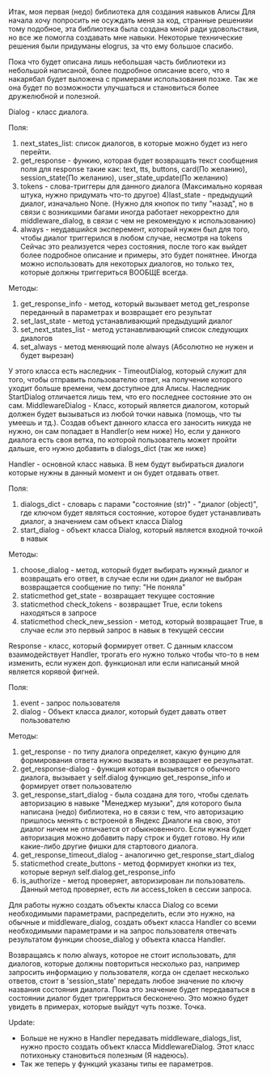 Итак, моя первая (недо) библиотека для создания навыков Алисы
Для начала хочу попросить не осуждать меня за код, странные решенияи тому подобное, эта библиотека была создана мной ради удовольствия,
но все же помогла создавать мне навыки. Некоторые технические решения были придуманы elogrus, за что ему большое спасибо.

Пока что будет описана лишь небольшая часть библиотеки из небольшой написаной, более подробное описание всего, что я накарябал будет выложена с примерами
использования позже. Так же она будет по возможности улучшаться и становиться более дружелюбной и полезной.


Dialog - класс диалога.

Поля:
1) next_states_list: список диалогов, в которые можно будет из него перейти.
2) get_response - функию, которая будет возвращать текст сообщения поля для response такие как: text, tts, buttons, card(По желанию),
session_state(По желанию), user_state_update(По желанию)
3) tokens - слова-триггеры для данного диалога (Максимально корявая штука, нужно придумать что-то другое)
4)last_state - предыдущий диалог, изначально None. (Нужно для кнопок по типу "назад", но в связи с возникшими багами иногда работает некорректно для middleware_dialog,
в связи с чем не рекомендую к использованию)
5) always - неудавшийся эксперемент, который нужен был для того, чтобы диалог триггерился в любом случае, несмотря на tokens
Сейчас это реализуется через состояния, после того как выйдет более подробное описание и примеры, это будет понятнее.
Иногда можно использовать для некоторых диалогов, но только тех, которые должны триггериться ВООБЩЕ всегда.

Методы:
1) get_response_info - метод, который вызывает метод get_response переданный в параметрах и возвращает его результат
2) set_last_state - метод устанавливающий предыдущий диалог
3) set_next_states_list - метод устанавливающий список следующих диалогов
4) set_always - метод меняющий поле always (Абсолютно не нужен и будет вырезан)

У этого класса есть наследник - TimeoutDialog, который служит для того, чтобы отправить пользователю ответ, на получение которого уходит больше времени,
чем доступное для Алисы.
Наследник StartDialog отличается лишь тем, что его последнее состояние это он сам.
MiddlewareDialog - Класс, который является диалогом, который должен будет вызываться из любой точки навыка
(помощь, что ты умеешь и тд.). Создав объект данного класса его заносить никуда не нужно, он сам попадает в Handler(о нем ниже)
Но, если у данного диалога есть своя ветка, по которой пользователь может пройти дальше, его нужно добавить в dialogs_dict (так же ниже)


Handler - основной класс навыка. В нем будут выбираться диалоги которые нужны в данный момент и он будет отдавать ответ.

Поля:
1) dialogs_dict - словарь с парами "состояние (str)" - "диалог (object)", где ключом будет являться состояние, которое будет устанавливать диалог, а значением сам объект
класса Dialog
3) start_dialog - объект класса Dialog, который является входной точкой в навык

Методы:
1) choose_dialog - метод, который будет выбирать нужный диалог и возвращать его ответ, в случае если ни один диалог не выбран возвращается сообщение по типу:
"Не поняла"
2) staticmethod get_state - возвращает текущее состояние
3) staticmethod check_tokens - возвращает True, если tokens находяться в запросе
4) staticmethod check_new_session - метод, который возвращает True, в случае если это первый запрос в навык в текущей сессии


Response - класс, который формирует ответ. С данным классом взаимодействует Handler, трогать его нужно только чтобы что-то в нем изменить, если нужен доп. функционал или если написаный мной является корявой фигней.

Поля:
1) event - запрос пользователя
2) dialog - Объект класса диалог, который будет давать ответ пользователю

Методы:
1) get_response - по типу диалога определяет, какую фунцию для формирования ответа нужно вызвать и возвращает ее резульатат.
2) get_response-dialog - функция которая вызывается о обычного диалога, вызывает у self.dialog функцию get_response_info и формирует ответ пользователю
3) get_response_start_dialog - была создана для того, чтобы сделать авторизацию в навыке "Менеджер музыки", для которого была написана (недо) библиотека,
но в связи с тем, что авторизацию пришлось менять с встроеной в Яндекс Диалоги на свою, этот диалог ничем не отличается от обыкновенного. Если нужна будет
авторизация можно добавить пару строк и будет готово. Ну или какие-либо другие фишки для стартового диалога.
4) get_response_timeout_dialog - аналогично get_response_start_dialog
5) staticmethod create_buttons - метод формирует кнопки из тех, которые вернул self.dialog.get_response_info
6) is_authorize - метод проверяет, авторизирован ли пользователь. Данный метод проверяет, есть ли access_token в сессии запроса.



Для работы нужно создать объекты класса Dialog со всеми необходимыми параметрами, распределить, если это нужно, на обычные и middleware_dialog, создать объект класса Handler со всеми необходимыми параметрами и на запрос пользователя отвечать результатом функции choose_dialog у объекта класса Handler.


Возвращаясь к полю always, которое не стоит использовать, для диалогов, которые должны повториться несколько раз, например запросить информацию у пользователя, когда он сделает несколько ответов, стоит в 'session_state' передать любое значение по ключу названия состояния диалога. Пока это значение будет передаваться в состоянии диалог будет тригерриться бесконечно. Это можно будет увидеть в примерах, которые выйдут чуть позже.
Точка.


Update:
- Больше не нужно в Handler передавать middleware_dialogs_list, нужно просто создать объект класса MiddlewareDialog.
Этот класс потихоньку становиться полезным (Я надеюсь). 
- Так же теперь у функций указаны типы ее параметров.